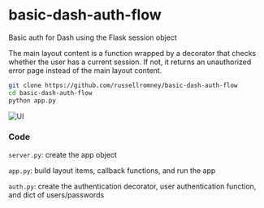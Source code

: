 # basic-dash-auth-flow
Basic auth for Dash using the Flask session object

The main layout content is a function wrapped by a decorator that checks whether the user has a current session. If not, it returns an unauthorized error page instead of the main layout content.

```bash
git clone https://github.com/russellromney/basic-dash-auth-flow
cd basic-dash-auth-flow
python app.py
```

![UI](ui.gif)


### Code

`server.py`: create the app object

`app.py`: build layout items, callback functions, and run the app

`auth.py`: create the authentication decorator, user authentication function, and dict of users/passwords

